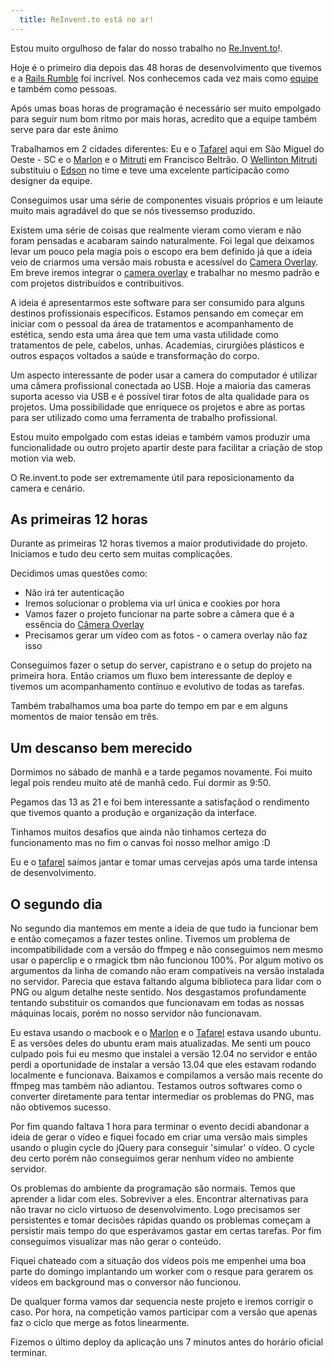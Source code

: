 ```yaml
---
  title: ReInvent.to está no ar!
---
```


Estou muito orgulhoso de falar do nosso trabalho no [Re.Invent.to][1]!. 

Hoje é o primeiro dia depois das 48 horas de desenvolvimento que tivemos e a [Rails Rumble][2] foi incrível.
Nos conhecemos cada vez mais como [equipe][7] e também como pessoas.

Após umas boas horas de programação é necessário ser muito empolgado para seguir num bom ritmo por mais horas,
 acredito que a equipe também serve para dar este ânimo 

Trabalhamos em 2 cidades diferentes: Eu e o [Tafarel][3] aqui em São Miguel do Oeste - SC e o [Marlon][4] e o [Mitruti][5]
em Francisco Beltrão. O [Wellinton Mitruti][5] substituiu o [Edson][6] no time e teve uma excelente participacão como designer da equipe.

Conseguimos usar uma série de componentes visuais próprios e um leiaute muito mais agradável do que se nós tivessemso produzido.

Existem uma série de coisas que realmente vieram como vieram e não foram pensadas e acabaram saindo naturalmente. Foi legal que
deixamos levar um pouco pela magia pois o escopo era bem definido já que a ideia veio de criarmos uma versão mais robusta e acessível
do [Camera Overlay][6]. Em breve iremos integrar o [camera overlay][6] e trabalhar no mesmo padrão e com projetos distribuídos e contribuitivos.

A ideia é apresentarmos este software para ser consumido para alguns destinos profissionais específicos.  Estamos pensando em começar 
em iniciar com o pessoal da área de tratamentos e acompanhamento de estética, sendo esta uma área que tem uma vasta utilidade como tratamentos de pele, cabelos, unhas.
Academias, cirurgiões plásticos e outros espaços voltados a saúde e transformação do corpo.

Um aspecto interessante de poder usar a camera do computador é utilizar uma câmera profissional conectada ao USB. Hoje a maioria
das cameras suporta acesso via USB e é possível tirar fotos de alta qualidade para os projetos. Uma possibilidade que enriquece
os projetos e abre as portas para ser utilizado como uma ferramenta de trabalho profissional.

Estou muito empolgado com estas ideias e também vamos produzir uma funcionalidade ou outro projeto apartir deste para facilitar 
a criação de stop motion via web.

O Re.invent.to pode ser extremamente útil para reposicionamento da camera e cenário.

## As primeiras 12 horas

Durante as primeiras 12 horas tivemos a maior produtividade do projeto. Iniciamos e tudo deu certo sem muitas complicações.

Decidimos umas questões como:

  * Não irá ter autenticação
  * Iremos solucionar o problema via url única e cookies por hora
  * Vamos fazer o projeto funcionar na parte sobre a câmera que é a essência do [Câmera Overlay][6]
  * Precisamos gerar um vídeo com as fotos - o camera overlay não faz isso

Conseguimos fazer o setup do server, capistrano e o setup do projeto na primeira hora. Então criamos um fluxo bem interessante
de deploy e tivemos um acompanhamento contínuo e evolutivo de todas as tarefas.

Também trabalhamos uma boa parte do tempo em par e em alguns momentos de maior tensão em três.

## Um descanso bem merecido

Dormimos no sábado de manhã e a tarde pegamos novamente. Foi muito legal pois rendeu muito até de manhã cedo. Fui dormir as 9:50.

Pegamos das 13 as 21 e foi bem interessante a satisfaçãod o rendimento que tivemos quanto a produção e organização da interface.

Tinhamos muitos desafios que ainda não tinhamos certeza do funcionamento mas no fim o canvas foi nosso melhor amigo :D

Eu e o [tafarel][3] saímos jantar e tomar umas cervejas após uma tarde intensa de desenvolvimento.

##  O segundo dia

No segundo dia mantemos em mente a ideia de que tudo ia funcionar bem e então começamos a fazer testes online. Tivemos um problema
de incompatibilidade com a versão do ffmpeg e não conseguimos nem mesmo usar o paperclip e o rmagick tbm não funcionou 100%. Por algum 
motivo os argumentos da linha de comando não eram compatíveis na versão instalada no servidor. Parecia que estava faltando alguma biblioteca
para lidar com o PNG ou algum detalhe neste sentido. Nos desgastamos profundamente tentando substituir os comandos que funcionavam em
todas as nossas máquinas locais, porém no nosso servidor não funcionavam.

Eu estava usando o macbook e o [Marlon][4] e o [Tafarel][3] estava usando ubuntu. E as versões deles do ubuntu eram mais atualizadas.
Me senti um pouco culpado pois fui eu mesmo que instalei a versão 12.04 no servidor e então perdi a oportunidade de instalar a versão 13.04 que
eles estavam rodando localmente e funcionava. Baixamos e compilamos a versão mais recente do ffmpeg mas também não adiantou. Testamos outros softwares
como o converter diretamente para tentar intermediar os problemas do PNG, mas não obtivemos sucesso.

Por fim quando faltava 1 hora para terminar o evento decidi abandonar a ideia de gerar o vídeo e fiquei focado em criar uma versão mais simples
usando o plugin cycle do jQuery para conseguir 'simular' o vídeo. O cycle deu certo porém não conseguimos gerar nenhum vídeo no ambiente servidor.

Os problemas do ambiente da programação são normais. Temos que aprender a lidar com eles. Sobreviver a eles. Encontrar alternativas para não travar
no ciclo virtuoso de desenvolvimento. Logo precisamos ser persistentes e tomar decisões rápidas quando os problemas começam a persistir mais tempo
do que esperávamos gastar em certas tarefas. Por fim conseguimos visualizar mas não gerar o conteúdo.

Fiquei chateado com a situação dos vídeos pois me empenhei uma boa parte do domingo implantando um worker com o resque para gerarem os vídeos em background
mas o conversor não funcionou.

De qualquer forma vamos dar sequencia neste projeto e iremos corrigir o caso. Por hora, na competição vamos participar com a versão que apenas faz o ciclo
que merge as fotos linearmente.

Fizemos o último deploy da aplicação uns 7 minutos antes do horário oficial terminar.

[1]: http://re.invent.to
[2]: http://railsrumble.com
[3]: http://jltafarel.github.io
[4]: http://marlonscalabr.in
[5]: https://github.com/Wmitrut
[6]: https://play.google.com/store/apps/details?id=me.ideia.cameraoverlay
[7]: http://railsrumble.com/entries/113-reinventto
